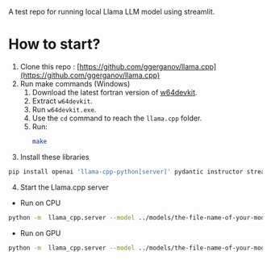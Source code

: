 A test repo for running local Llama LLM model using streamlit.

# How to start?

1. Clone this repo : [https://github.com/ggerganov/llama.cpp](https://github.com/ggerganov/llama.cpp)
2. Run make commands (Windows)
   1. Download the latest fortran version of [w64devkit](https://github.com/skeeto/w64devkit/releases).
   2. Extract `w64devkit`.
   3. Run `w64devkit.exe`.
   4. Use the `cd` command to reach the `llama.cpp` folder.
   5. Run:
      ```bash
      make
      ```
3. Install these libraries

```bash
pip install openai 'llama-cpp-python[server]' pydantic instructor streamlit
```

4. Start the Llama.cpp server

- Run on CPU

```bash
python -m  llama_cpp.server --model ../models/the-file-name-of-your-model.ext
```

- Run on GPU

```bash
python -m  llama_cpp.server --model ../models/the-file-name-of-your-model.ext --n_gpu_layers {number of gpu layers}
```
